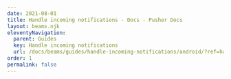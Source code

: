 ```yaml
---
date: 2021-08-01
title: Handle incoming notifications - Docs - Pusher Docs
layout: beams.njk
eleventyNavigation:
  parent: Guides
  key: Handle incoming notifications
  url: /docs/beams/guides/handle-incoming-notifications/android/?ref=handle-incoming-notifications
order: 1
permalink: false
---
```

